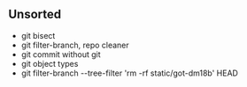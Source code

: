## Unsorted

* git bisect
* git filter-branch, repo cleaner
* git commit without git
* git object types
* git filter-branch --tree-filter 'rm -rf static/got-dm18b' HEAD
